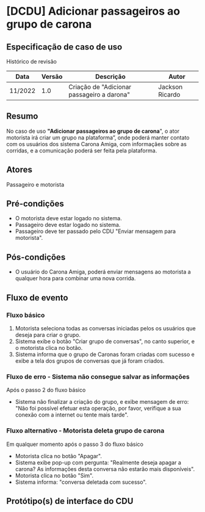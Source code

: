 # [DCDU] Adicionar passageiros ao grupo de carona
## Especificação de caso de uso

Histórico de revisão

| Data | Versão | Descrição | Autor |
|--|--|--|--|
| 11/2022 | 1.0 | Criação de "Adicionar passageiro a darona" | Jackson Ricardo |


## Resumo
No caso de uso **"Adicionar passageiros ao grupo de carona**", o ator motorista irá criar um grupo na plataforma”, onde poderá manter contato com os usuários dos sistema Carona Amiga, com informaçães sobre as corridas, e a comunicação poderá ser feita pela plataforma. 

## Atores
Passageiro e motorista

## Pré-condições
- O motorista deve estar logado no sistema.
- Passageiro deve estar logado no sistema.
- Passageiro deve ter passado pelo CDU "Enviar mensagem para motorista".

## Pós-condições
- O usuário do Carona Amiga, poderá enviar mensagens ao motorista a qualquer hora para combinar uma nova corrida.

## Fluxo de evento
### Fluxo básico
1. Motorista seleciona todas as conversas iniciadas pelos os usuários que deseja para criar o grupo.
2. Sistema exibe o botão "Criar grupo de conversas", no canto superior, e o motorista clica no botão.
3. Sistema informa que o grupo de Caronas foram criadas com sucesso e exibe a tela dos grupos de conversas que já foram criados.

### Fluxo de erro - Sistema não consegue salvar as informações 
Após o passo 2 do fluxo básico
- Sistema não finalizar a criação do grupo, e exibe mensagem de erro: "Não foi possível efetuar esta operação, por favor, verifique a sua conexão com a internet ou tente mais tarde".

### Fluxo alternativo - Motorista deleta grupo de carona
Em qualquer momento após o passo 3 do fluxo básico

- Motorista clica no botão "Apagar".
- Sistema exibe pop-up com pergunta: "Realmente deseja apagar a carona? As informações desta conversa não estarão mais disponíveis".
- Motorista clica no botão "Sim".
- Sistema informa: "conversa deletada com sucesso". 

## Protótipo(s) de interface do CDU
